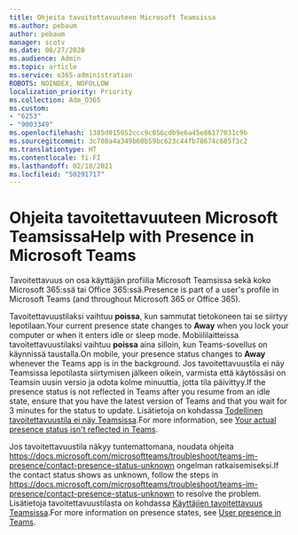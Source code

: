 ```yaml
---
title: Ohjeita tavoitettavuuteen Microsoft Teamsissa
ms.author: pebaum
author: pebaum
manager: scotv
ms.date: 08/27/2020
ms.audience: Admin
ms.topic: article
ms.service: o365-administration
ROBOTS: NOINDEX, NOFOLLOW
localization_priority: Priority
ms.collection: Adm_O365
ms.custom:
- "6253"
- "9003349"
ms.openlocfilehash: 1385d015052ccc9c056cdb9e6a45e86177031c9b
ms.sourcegitcommit: 3c708a4a349b60b59bc623c44fb78674c685f3c2
ms.translationtype: HT
ms.contentlocale: fi-FI
ms.lasthandoff: 02/18/2021
ms.locfileid: "50291717"
---
```

# <a name="help-with-presence-in-microsoft-teams"></a><span data-ttu-id="1447a-102">Ohjeita tavoitettavuuteen Microsoft Teamsissa</span><span class="sxs-lookup"><span data-stu-id="1447a-102">Help with Presence in Microsoft Teams</span></span>

<span data-ttu-id="1447a-103">Tavoitettavuus on osa käyttäjän profiilia Microsoft Teamsissa sekä koko Microsoft 365:ssä tai Office 365:ssä.</span><span class="sxs-lookup"><span data-stu-id="1447a-103">Presence is part of a user's profile in Microsoft Teams (and throughout Microsoft 365 or Office 365).</span></span> 

<span data-ttu-id="1447a-104">Tavoitettavuustilaksi vaihtuu **poissa**, kun sammutat tietokoneen tai se siirtyy lepotilaan.</span><span class="sxs-lookup"><span data-stu-id="1447a-104">Your current presence state changes to  **Away**  when you lock your computer or when it enters idle or sleep mode.</span></span> <span data-ttu-id="1447a-105">Mobiililaitteissa tavoitettavuustilaksi vaihtuu **poissa**  aina silloin, kun Teams-sovellus on käynnissä taustalla.</span><span class="sxs-lookup"><span data-stu-id="1447a-105">On mobile, your presence status changes to **Away**  whenever the Teams app is in the background.</span></span> <span data-ttu-id="1447a-106">Jos tavoitettavuustila ei näy Teamsissa lepotilasta siirtymisen jälkeen oikein, varmista että käytössäsi on Teamsin uusin versio ja odota kolme minuuttia, jotta tila päivittyy.</span><span class="sxs-lookup"><span data-stu-id="1447a-106">If the presence status is not reflected in Teams after you resume from an idle state, ensure that you have the latest version of Teams and that you wait for 3 minutes for the status to update.</span></span> <span data-ttu-id="1447a-107">Lisätietoja on kohdassa [Todellinen tavoitettavuustila ei näy Teamsissa](https://docs.microsoft.com/microsoftteams/troubleshoot/teams-im-presence/presence-not-show-actual-status).</span><span class="sxs-lookup"><span data-stu-id="1447a-107">For more information, see [Your actual presence status isn't reflected in Teams](https://docs.microsoft.com/microsoftteams/troubleshoot/teams-im-presence/presence-not-show-actual-status).</span></span>

<span data-ttu-id="1447a-108">Jos tavoitettavuustila näkyy tuntemattomana, noudata ohjeita https://docs.microsoft.com/microsoftteams/troubleshoot/teams-im-presence/contact-presence-status-unknown ongelman ratkaisemiseksi.</span><span class="sxs-lookup"><span data-stu-id="1447a-108">If the contact status shows as unknown, follow the steps in https://docs.microsoft.com/microsoftteams/troubleshoot/teams-im-presence/contact-presence-status-unknown to resolve the problem.</span></span>
<span data-ttu-id="1447a-109">Lisätietoja tavoitettavuustilasta on kohdassa [Käyttäjien tavoitettavuus Teamsissa](https://docs.microsoft.com/microsoftteams/presence-admins).</span><span class="sxs-lookup"><span data-stu-id="1447a-109">For more information on presence states, see [User presence in Teams](https://docs.microsoft.com/microsoftteams/presence-admins).</span></span>

